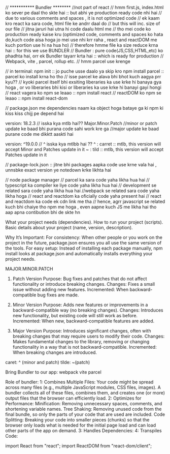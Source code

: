 // *********** Bundler ******** //not part of react 
// hmm first.js, index.html ko sever pe daal tho skte hai :: but abhi ye production ready code nhi hai
// due to various comments and spaces , it is not optimized code
// ek kaam kro react ka sara code, html file ke andrr daal do // but this will inc. size of our file
// jitna jaruri hai utna hi code daalu html me
// tho mei code ko production ready kaise kru (optimized code, comments and spaces ko hata do,kuch code aisa hoga jo mei use nhi krr raha , react and reactDOM me kuch portion use hi na hua ho)
// therefore hmme file ka size reduce krna hai :: for this we use BUNDLER
// Bundler : pure code(JS,CSS,HTML,etc) ko phadhta hai, orr ek Bundler tayarr krta hai :: which is ready for production 
// Webpack, vite , parcel, rollup etc.
// hmm parcel use krenge

// in terminal:
npm init  :: jo puche usse daalo ya skip kro
npm install parcel :: parcel ko install krna ho tho // isse parcel ke alava bhi bhot kuch aagya prr kyu??
// kyoki parcel itself bhi exsiting liberaries ka use krke hi banaya gya hoga , or vo liberaries bhi kisi or liberaries ka use krke hi banayi gayi hongi
// react vagera ko npm se leaao :: npm install react
// reactDOM ko npm se leaao :: npm install react-dom

// package.json me dependencies naam ka object hoga bataye ga ki npm ki kiss kiss chijj pe depend hai

version: 18.2.3   // isska kya mtlb hai??
Major.Minor.Patch
//minor or patch update ke baad bhi purana code sahi work kre ga
//major update ke baad purane code me dikktt aaskti hai


version: ^19.0.0  // ^ isska kya mtlbb hai ??
^ : carret :: mtlb, this version will accept Minor and Patches update in it
~ : tild :: mtlb, this version will accept Patches update in it

// package-lock.json :: jitne bhi packages aapka code use krne vala hai , unnsbke exact version ye notedown krke likhta hai


<!-- npm kya hai ???? -->
// node package manager
// parcel ka sara code yaha likha hua hai
// typescript ka compiler ke liye code yaha likha hua hai
// development se related sara code yaha likha hua hai
//webpack se related sara code yaha likha hoga
// react and reactdom ka oficially code yaha present hai
// react and reactdom ka code ek cdn link me tha
// hence, agrr javascript se related kuch bhi chaiye tho npm me hoga , even aapne kuch JS me likha hai tho aap apna contibution bhi de skte hn

<!-- Package.json -->
What your project needs (dependencies).
How to run your project (scripts).
Basic details about your project (name, version, description).

Why It’s Important:
For consistency: When other people or you work on the project in the future, package.json ensures you all use the same version of the tools.
For easy setup: Instead of installing each package manually, npm install looks at package.json and automatically installs everything your project needs.

<!-- First initialize your project with npm init -->
<!-- These are the updates -->
MAJOR.MINOR.PATCH

1. Patch Version
Purpose: Bug fixes and patches that do not affect functionality or introduce breaking changes.
Changes: Fixes a small issue without adding new features.
Incremented: When backward-compatible bug fixes are made.

2. Minor Version
Purpose: Adds new features or improvements in a backward-compatible way (no breaking changes).
Changes: Introduces new functionality, but existing code will still work as before.
Incremented: When new, backward-compatible features are added.

3. Major Version
Purpose: Introduces significant changes, often with breaking changes that may require users to modify their code.
Changes: Makes fundamental changes to the library, removing or changing functionality in a way that is not backward-compatible.
Incremented: When breaking changes are introduced.

caret: ^ (minor and patch)
tilde: ~(patch)

Bring Bundler to our app:
webpack
vite
parcel
<!-- npm install -D parcel -->

Role of bundler:
1: Combines Multiple Files:
Your code might be spread across many files (e.g., multiple JavaScript modules, CSS files, images). A bundler collects all of these files, combines them, and creates one (or more) output files that the browser can efficiently load.
2: Optimizes for Performance: Minification: Removing unnecessary spaces, comments, and shortening variable names.
Tree Shaking: Removing unused code from the final bundle, so only the parts of your code that are used are included.
Code Splitting: Breaking your code into smaller pieces (chunks) so that the browser only loads what is needed for the initial page load and can load other parts of the app on demand.
3: Handles Dependencies:
4: Transpiles Code:

<!-- npx parcel index.html -->
<!-- npx parcel build index.html -->



<!-- npm install react
npm install react-dom -->

import React from "react";
import ReactDOM from "react-dom/client";